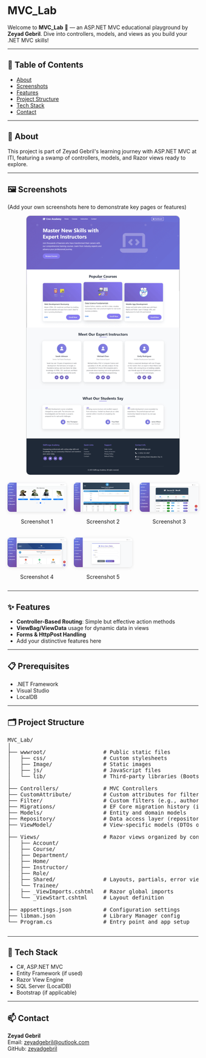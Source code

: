 <!DOCTYPE html>
<html lang="en">
<head>
  <meta charset="UTF-8" />
  <meta name="viewport" content="width=device-width, initial-scale=1.0"/>
</head>
<body>

  <h1>MVC_Lab</h1>

  <p>
    Welcome to <strong>MVC_Lab</strong> 🐊 — an ASP.NET MVC educational playground by <strong>Zeyad Gebril</strong>.
    Dive into controllers, models, and views as you build your .NET MVC skills!
  </p>

  <hr />

  <h2>🚀 Table of Contents</h2>
  <ul>
    <li><a href="#about">About</a></li>
    <li><a href="#screenshots">Screenshots</a></li>
    <li><a href="#features">Features</a></li>
    <li><a href="#project-structure">Project Structure</a></li>
    <li><a href="#tech-stack">Tech Stack</a></li>
    <li><a href="#contact">Contact</a></li>
  </ul>

  <hr />

  <h2 id="about">🧠 About</h2>
  <p>
    This project is part of Zeyad Gebril's learning journey with ASP.NET MVC at ITI, featuring a swamp of controllers, models, and Razor views ready to explore.
  </p>

  <hr />

 <h2 id="screenshots">🖼️ Screenshots</h2>
<p>(Add your own screenshots here to demonstrate key pages or features)</p>

<!-- Centered Home Page Image -->
<div style="text-align: center;">
  <img
    src="https://github.com/zeyadgebril/MVC_Lab/blob/master/Project%20Images/landingPage%20(1).png?raw=true"
    alt="Home Page"
    style="max-width:80%; border: 1px solid #ccc; border-radius: 10px;"
  />
</div>

<br/>
<!-- Screenshot Grid 2x3 -->
<div style="
  display: grid;
  grid-template-columns: repeat(3, 1fr);
  gap: 20px;
  margin: 0 auto;
">
  <div style="text-align: center;">
    <img src="https://github.com/zeyadgebril/MVC_Lab/blob/master/Project%20Images/Screenshot%202025-06-25%20171302.png?raw=true" alt="Screenshot 1" style="width: 100%; border-radius: 8px; box-shadow: 0 2px 8px rgba(0,0,0,0.1);" />
    <p>Screenshot 1</p>
  </div>
  <div style="text-align: center;">
    <img src="https://github.com/zeyadgebril/MVC_Lab/blob/master/Project%20Images/Screenshot%202025-06-25%20171352.png?raw=true" alt="Screenshot 2" style="width: 100%; border-radius: 8px; box-shadow: 0 2px 8px rgba(0,0,0,0.1);" />
    <p>Screenshot 2</p>
  </div>
  <div style="text-align: center;">
    <img src="https://github.com/zeyadgebril/MVC_Lab/blob/master/Project%20Images/Screenshot%202025-06-25%20171553.png?raw=true" alt="Screenshot 3" style="width: 100%; border-radius: 8px; box-shadow: 0 2px 8px rgba(0,0,0,0.1);" />
    <p>Screenshot 3</p>
  </div>
  <div style="text-align: center;">
    <img src="https://github.com/zeyadgebril/MVC_Lab/blob/master/Project%20Images/Screenshot%202025-06-25%20171621.png?raw=true" alt="Screenshot 4" style="width: 100%; border-radius: 8px; box-shadow: 0 2px 8px rgba(0,0,0,0.1);" />
    <p>Screenshot 4</p>
  </div>
  <div style="text-align: center;">
    <img src="https://github.com/zeyadgebril/MVC_Lab/blob/master/Project%20Images/Screenshot%202025-06-25%20171634.png?raw=true" alt="Screenshot 5" style="width: 100%; border-radius: 8px; box-shadow: 0 2px 8px rgba(0,0,0,0.1);" />
    <p>Screenshot 5</p>
  </div>
</div>

<hr />

  <h2 id="features">✨ Features</h2>
  <ul>
    <li><strong>Controller-Based Routing</strong>: Simple but effective action methods</li>
    <li><strong>ViewBag/ViewData</strong> usage for dynamic data in views</li>
    <li><strong>Forms & HttpPost Handling</strong></li>
    <li>Add your distinctive features here</li>
  </ul>

  <hr />

  <h2 id="prerequisites">📋 Prerequisites</h2>
  <ul>
    <li>.NET Framework</li>
    <li>Visual Studio</li>
    <li>LocalDB</li>
  </ul>

  <hr />

  <h2 id="project-structure">🗂️ Project Structure</h2>
  <pre>
MVC_Lab/
│
├── wwwroot/                  # Public static files
│   ├── css/                  # Custom stylesheets
│   ├── Image/                # Static images
│   ├── js/                   # JavaScript files
│   └── lib/                  # Third-party libraries (Bootstrap, jQuery, etc.)
│
├── Controllers/              # MVC Controllers
├── CustomAttribute/          # Custom attributes for filters or validation
├── Filter/                   # Custom filters (e.g., authorization, logging)
├── Migrations/               # EF Core migration history (if used)
├── Models/                   # Entity and domain models
├── Repository/               # Data access layer (repository pattern)
├── ViewModel/                # View-specific models (DTOs or composite models)
│
├── Views/                    # Razor views organized by controller
│   ├── Account/
│   ├── Course/
│   ├── Department/
│   ├── Home/
│   ├── Instructor/
│   ├── Role/
│   ├── Shared/               # Layouts, partials, error views
│   └── Trainee/
│   ├── _ViewImports.cshtml   # Razor global imports
│   └── _ViewStart.cshtml     # Layout definition
│
├── appsettings.json          # Configuration settings
├── libman.json               # Library Manager config
└── Program.cs                # Entry point and app setup
  </pre>

  <hr />

  <h2 id="tech-stack">🧭 Tech Stack</h2>
  <ul>
    <li>C#, ASP.NET MVC</li>
    <li>Entity Framework (if used)</li>
    <li>Razor View Engine</li>
    <li>SQL Server (LocalDB)</li>
    <li>Bootstrap (if applicable)</li>
  </ul>

  <hr />

  <h2 id="contact">📫 Contact</h2>
  <p>
    <strong>Zeyad Gebril</strong><br/>
    Email: <a href="mailto:zeyadgebril@outlook.com">zeyadgebril@outlook.com</a><br/>
    GitHub: <a href="https://github.com/zeyadgebril" target="_blank">zeyadgebril</a>
  </p>

</body>
</html>
